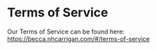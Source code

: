 # Terms of Service

Our Terms of Service can be found here: https://becca.nhcarrigan.com/#/terms-of-service
